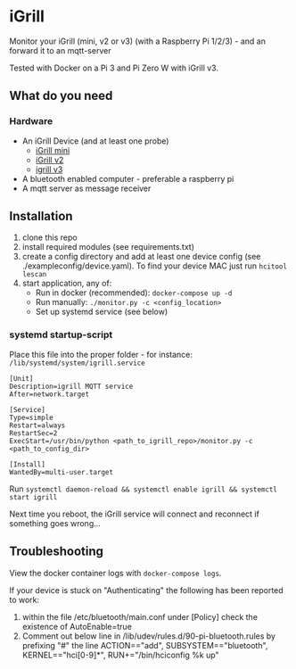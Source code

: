 # iGrill

Monitor your iGrill (mini, v2 or v3) (with a Raspberry Pi 1/2/3) - and an
forward it to an mqtt-server

Tested with Docker on a Pi 3 and Pi Zero W with iGrill v3.


## What do you need

### Hardware

* An iGrill Device (and at least one probe)
  * [iGrill mini](https://www.weber.com/US/en/accessories/cooking/igrill-and-thermometers/7202.html?cgid=1339#start=1)
  * [iGrill v2](https://www.weber.com/US/en/accessories/cooking/igrill-and-thermometers/7203.html?cgid=1339#start=1)
  * [igrill v3](https://www.weber.com/US/en/accessories/cooking/igrill-and-thermometers/7204.html?cgid=1339#start=1)
* A bluetooth enabled computer - preferable a raspberry pi
* A mqtt server as message receiver


## Installation

1. clone this repo
1. install required modules (see requirements.txt)
1. create a config directory and add at least one device config (see
   ./exampleconfig/device.yaml). To find your device MAC just run
   `hcitool lescan`
1. start application, any of:
    * Run in docker (recommended): `docker-compose up -d`
    * Run manually: `./monitor.py -c <config_location>`
    * Set up systemd service (see below)


### systemd startup-script

Place this file into the proper folder - for instance: `/lib/systemd/system/igrill.service`

```
[Unit]
Description=igrill MQTT service
After=network.target

[Service]
Type=simple
Restart=always
RestartSec=2
ExecStart=/usr/bin/python <path_to_igrill_repo>/monitor.py -c <path_to_config_dir>

[Install]
WantedBy=multi-user.target
```

Run `systemctl daemon-reload && systemctl enable igrill && systemctl start
igrill`

Next time you reboot, the iGrill service will connect and reconnect if
something goes wrong...


## Troubleshooting

View the docker container logs with `docker-compose logs`.

If your device is stuck on "Authenticating" the following has been reported to work:

1. within the file /etc/bluetooth/main.conf under [Policy] check the existence of
AutoEnable=true
1. Comment out below line in /lib/udev/rules.d/90-pi-bluetooth.rules
by prefixing "#" the line ACTION=="add", SUBSYSTEM=="bluetooth", KERNEL=="hci[0-9]*", RUN+="/bin/hciconfig %k up"
